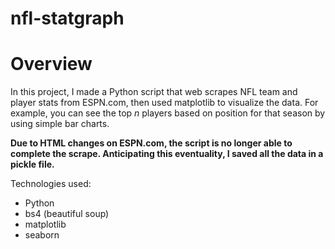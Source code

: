 # nfl-statgraph

# Overview
In this project, I made a Python script that web scrapes NFL team and player stats from ESPN.com, then used matplotlib to visualize the data.
For example, you can see the top *n* players based on position for that season by using simple bar charts.

**Due to HTML changes on ESPN.com, the script is no longer able to complete the scrape. Anticipating this eventuality, I saved all the data in a pickle file.**

Technologies used:
* Python
* bs4 (beautiful soup)
* matplotlib
* seaborn


